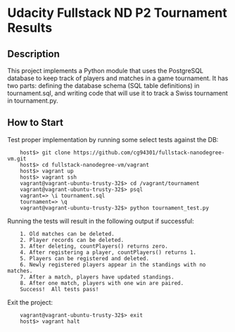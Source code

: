 # Udacity Fullstack ND P2 Tournament Results

## Description

This project implements a Python module that uses the PostgreSQL database to keep track of players and matches in a game tournament. It has two parts: defining the database schema (SQL table definitions) in tournament.sql, and writing code that will use it to track a Swiss tournament in tournament.py.

## How to Start

Test proper implementation by running some select tests against the DB:

```
    host$> git clone https://github.com/cg94301/fullstack-nanodegree-vm.git
    host$> cd fullstack-nanodegree-vm/vagrant
    host$> vagrant up
    host$> vagrant ssh
    vagrant@vagrant-ubuntu-trusty-32$> cd /vagrant/tournament
    vagrant@vagrant-ubuntu-trusty-32$> psql
    vagrant=> \i tournament.sql
    tournament=> \q
    vagrant@vagrant-ubuntu-trusty-32$> python tournament_test.py
```

Running the tests will result in the following output if successful:

```
    1. Old matches can be deleted.
    2. Player records can be deleted.
    3. After deleting, countPlayers() returns zero.
    4. After registering a player, countPlayers() returns 1.
    5. Players can be registered and deleted.
    6. Newly registered players appear in the standings with no matches.
    7. After a match, players have updated standings.
    8. After one match, players with one win are paired.
    Success!  All tests pass!

```
Exit the project:

```
    vagrant@vagrant-ubuntu-trusty-32$> exit
    host$> vagrant halt
```